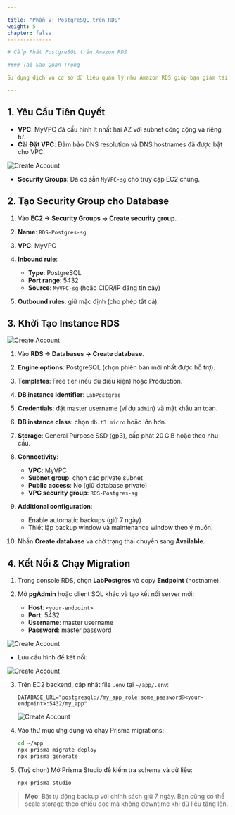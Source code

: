 ```yaml
---

title: "Phần V: PostgreSQL trên RDS"
weight: 5
chapter: false
--------------

# Cấp Phát PostgreSQL trên Amazon RDS

#### Tại Sao Quan Trọng

Sử dụng dịch vụ cơ sở dữ liệu quản lý như Amazon RDS giúp bạn giảm tải trách nhiệm vận hành—backup, scale, patch—để bạn tập trung vào phát triển tính năng ứng dụng. Trong phần này, bạn sẽ khởi tạo một instance PostgreSQL production trong VPC, bảo mật kết nối mạng, và tích hợp với backend NestJS thông qua các migration Prisma.

---
```


## 1. Yêu Cầu Tiên Quyết

* **VPC**: MyVPC đã cấu hình ít nhất hai AZ với subnet công cộng và riêng tư.
* **Cài Đặt VPC**: Đảm bảo DNS resolution và DNS hostnames đã được bật cho VPC.

![Create Account](/images/5/5-1.png?featherlight=false\&width=90pc)

* **Security Groups**: Đã có sẵn `MyVPC-sg` cho truy cập EC2 chung.

## 2. Tạo Security Group cho Database

1. Vào **EC2 → Security Groups → Create security group**.
2. **Name**: `RDS-Postgres-sg`
3. **VPC**: MyVPC
4. **Inbound rule**:

   * **Type**: PostgreSQL
   * **Port range**: 5432
   * **Source**: `MyVPC-sg` (hoặc CIDR/IP đáng tin cậy)
5. **Outbound rules**: giữ mặc định (cho phép tất cả).

## 3. Khởi Tạo Instance RDS

![Create Account](/images/5/5-2.png?featherlight=false\&width=90pc)

1. Vào **RDS → Databases → Create database**.
2. **Engine options**: PostgreSQL (chọn phiên bản mới nhất được hỗ trợ).
3. **Templates**: Free tier (nếu đủ điều kiện) hoặc Production.
4. **DB instance identifier**: `LabPostgres`
5. **Credentials**: đặt master username (ví dụ `admin`) và mật khẩu an toàn.
6. **DB instance class**: chọn `db.t3.micro` hoặc lớn hơn.
7. **Storage**: General Purpose SSD (gp3), cấp phát 20 GiB hoặc theo nhu cầu.
8. **Connectivity**:

   * **VPC**: MyVPC
   * **Subnet group**: chọn các private subnet
   * **Public access**: No (giữ database private)
   * **VPC security group**: `RDS-Postgres-sg`
9. **Additional configuration**:

   * Enable automatic backups (giữ 7 ngày)
   * Thiết lập backup window và maintenance window theo ý muốn.
10. Nhấn **Create database** và chờ trạng thái chuyển sang **Available**.

## 4. Kết Nối & Chạy Migration

1. Trong console RDS, chọn **LabPostgres** và copy **Endpoint** (hostname).
2. Mở **pgAdmin** hoặc client SQL khác và tạo kết nối server mới:

   * **Host**: `<your-endpoint>`
   * **Port**: 5432
   * **Username**: master username
   * **Password**: master password

![Create Account](/images/5/5-3.png?featherlight=false\&width=90pc)

* Lưu cấu hình để kết nối:

![Create Account](/images/5/5-4.png?featherlight=false\&width=90pc)

3. Trên EC2 backend, cập nhật file `.env` tại `~/app/.env`:

   ```env
   DATABASE_URL="postgresql://my_app_role:some_password@<your-endpoint>:5432/my_app"
   ```

   ![Create Account](/images/5/5-5.png?featherlight=false\&width=90pc)

4. Vào thư mục ứng dụng và chạy Prisma migrations:

   ```bash
   cd ~/app
   npx prisma migrate deploy
   npx prisma generate
   ```

5. (Tuỳ chọn) Mở Prisma Studio để kiểm tra schema và dữ liệu:

   ```bash
   npx prisma studio
   ```

> **Mẹo**: Bật tự động backup với chính sách giữ 7 ngày. Bạn cũng có thể scale storage theo chiều dọc mà không downtime khi dữ liệu tăng lên.
